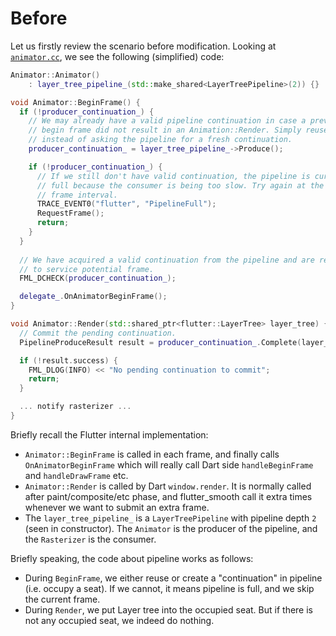 # Before

Let us firstly review the scenario before modification. Looking at [`animator.cc`](https://github.com/flutter/engine/blob/main/shell/common/animator.cc), we see the following (simplified) code:

```cpp
Animator::Animator()
    : layer_tree_pipeline_(std::make_shared<LayerTreePipeline>(2)) {}

void Animator::BeginFrame() {
  if (!producer_continuation_) {
    // We may already have a valid pipeline continuation in case a previous
    // begin frame did not result in an Animation::Render. Simply reuse that
    // instead of asking the pipeline for a fresh continuation.
    producer_continuation_ = layer_tree_pipeline_->Produce();

    if (!producer_continuation_) {
      // If we still don't have valid continuation, the pipeline is currently
      // full because the consumer is being too slow. Try again at the next
      // frame interval.
      TRACE_EVENT0("flutter", "PipelineFull");
      RequestFrame();
      return;
    }
  }
  
  // We have acquired a valid continuation from the pipeline and are ready
  // to service potential frame.
  FML_DCHECK(producer_continuation_);

  delegate_.OnAnimatorBeginFrame();
}

void Animator::Render(std::shared_ptr<flutter::LayerTree> layer_tree) {
  // Commit the pending continuation.
  PipelineProduceResult result = producer_continuation_.Complete(layer_tree);

  if (!result.success) {
    FML_DLOG(INFO) << "No pending continuation to commit";
    return;
  }

  ... notify rasterizer ...
}
```

Briefly recall the Flutter internal implementation:

* `Animator::BeginFrame` is called in each frame, and finally calls `OnAnimatorBeginFrame` which will really call Dart side `handleBeginFrame` and `handleDrawFrame` etc.
* `Animator::Render` is called by Dart `window.render`. It is normally called after paint/composite/etc phase, and flutter_smooth call it extra times whenever we want to submit an extra frame.
* The `layer_tree_pipeline_` is a `LayerTreePipeline` with pipeline depth `2` (seen in constructor). The `Animator` is the producer of the pipeline, and the `Rasterizer` is the consumer. 

Briefly speaking, the code about pipeline works as follows:

* During `BeginFrame`, we either reuse or create a "continuation" in pipeline (i.e. occupy a seat). If we cannot, it means pipeline is full, and we skip the current frame.
* During `Render`, we put Layer tree into the occupied seat. But if there is not any occupied seat, we indeed do nothing.


